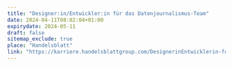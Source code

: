 ```yaml
---
title: "Designer:in/Entwickler:in für das Datenjournalismus-Team"
date: 2024-04-11T08:02:04+01:00
expirydate: 2024-05-11
draft: false
sitemap_exclude: true
place: "Handelsblatt"
link: "https://karriere.handelsblattgroup.com/DesignerinEntwicklerin-fuer-das-Datenjournalismus-Team-in--de-j2669.html"
---
```

